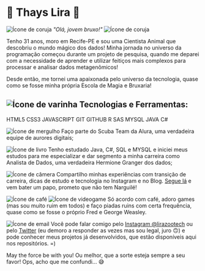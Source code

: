 <h1>🔮 Thays Lira 🔮</h1>

<p><img src="URL_DO_ICONE_CORUJA" alt="Ícone de coruja"> <em>"Olá, jovem bruxo!"</em> <img src="URL_DO_ICONE_CORUJA" alt="Ícone de coruja"></p>

<p>Tenho 31 anos, moro em Recife-PE e sou uma Cientista Animal que descobriu o mundo mágico dos dados! Minha jornada no universo da programação começou durante um projeto de pesquisa, quando me deparei com a necessidade de aprender e utilizar feitiços mais complexos para processar e analisar dados metagenômicos!</p>

<p>Desde então, me tornei uma apaixonada pelo universo da tecnologia, quase como se fosse minha própria Escola de Magia e Bruxaria!</p>

<h2><img src="URL_DO_ICONE_VARINHA" alt="Ícone de varinha"> Tecnologias e Ferramentas:</h2>
<p>HTML5 CSS3 JAVASCRIPT GIT GITHUB R SAS MYSQL JAVA C#</p>

<p><img src="URL_DO_ICONE_MERGULHO" alt="Ícone de mergulho"> Faço parte do Scuba Team da Alura, uma verdadeira equipe de aurores digitais;</p>

<p><img src="URL_DO_ICONE_LIVRO" alt="Ícone de livro"> Tenho estudado Java, C#, SQL e MYSQL e iniciei meus estudos para me especializar e dar segmento a minha carreira como Analista de Dados, uma verdadeira Hermione Granger dos dados;</p>

<p><img src="URL_DO_ICONE_CAMERA" alt="Ícone de câmera"> Compartilho minhas experiências com transição de carreira, dicas de estudo e tecnologia no Instagram e no Blog. <a href="URL_DO_SEU_INSTAGRAM">Segue lá</a> e vem bater um papo, prometo que não tem Narguilé!</p>

<p><img src="URL_DO_ICONE_CAFE" alt="Ícone de café"> <img src="URL_DO_ICONE_VIDEOGAME" alt="Ícone de videogame"> Só acordo com café, adoro games (mas sou muito ruim em todos) e faço piadas ruins com certa frequência, quase como se fosse o próprio Fred e George Weasley.</p>

<p><img src="URL_DO_ICONE_EMAIL" alt="Ícone de email"> Você pode falar comigo pelo <a href="URL_DO_SEU_INSTAGRAM">Instagram @lirazootech</a> ou pelo <a href="URL_DO_SEU_TWITTER">Twitter</a> (eu demoro a responder as vezes mas sou legal, juro 🙃) e pode conhecer meus projetos já desenvolvidos, que estão disponíveis aqui nos repositórios. =)</p>

<p>May the force be with you! Ou melhor, que a sorte esteja sempre a seu favor! Ops, acho que me confundi... 😅</p>
